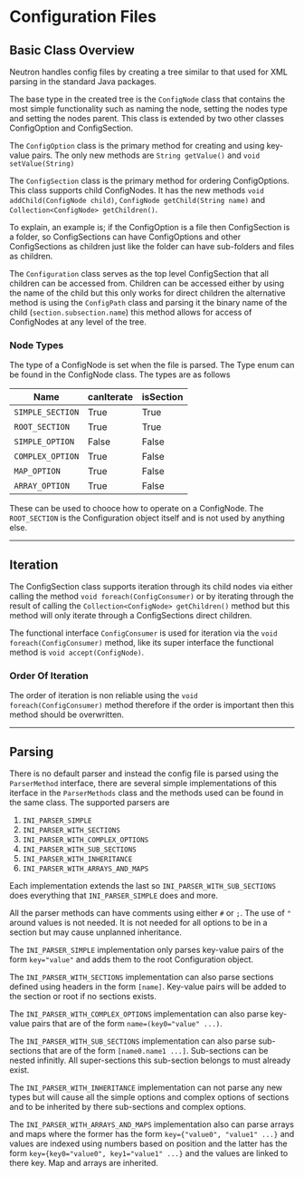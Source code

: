 # Configuration Files

## Basic Class Overview

Neutron handles config files by creating a tree similar to that used for XML parsing in the standard Java packages.

The base type in the created tree is the `ConfigNode` class that contains the most simple functionality such as naming the node, setting the nodes type and setting the nodes parent. This class is extended by two other classes ConfigOption and ConfigSection.

The `ConfigOption` class is the primary method for creating and using key-value pairs. The only new methods are `String getValue()` and `void setValue(String)`

The `ConfigSection` class is the primary method for ordering ConfigOptions. This class supports child ConfigNodes. It has the new methods `void addChild(ConfigNode child)`, `ConfigNode getChild(String name)` and `Collection<ConfigNode> getChildren()`.

To explain, an example is; if the ConfigOption is a file then ConfigSection is a folder, so ConfigSections can have ConfigOptions and other ConfigSections as children just like the folder can have sub-folders and files as children.

The `Configuration` class serves as the top level ConfigSection that all children can be accessed from. Children can be accessed either by using the name of the child but this only works for direct children the alternative method is using the `ConfigPath` class and parsing it the binary name of the child (`section.subsection.name`) this method allows for access of ConfigNodes at any level of the tree.

### Node Types

The type of a ConfigNode is set when the file is parsed. The Type enum can be found in the ConfigNode class. The types are as follows

| Name             | canIterate | isSection |
|------------------|------------|-----------|
| `SIMPLE_SECTION` | True       | True      |
| `ROOT_SECTION`   | True       | True      |
| `SIMPLE_OPTION`  | False      | False     |
| `COMPLEX_OPTION` | True       | False     |
| `MAP_OPTION`     | True       | False     |
| `ARRAY_OPTION`   | True       | False     |

These can be used to chooce how to operate on a ConfigNode. The `ROOT_SECTION` is the Configuration object itself and is not used by anything else.

---

## Iteration

The ConfigSection class supports iteration through its child nodes via either calling the method `void foreach(ConfigConsumer)` or by iterating through the result of calling the `Collection<ConfigNode> getChildren()` method but this method will only iterate through a ConfigSections direct children.

The functional interface `ConfigConsumer` is used for iteration via the `void foreach(ConfigConsumer)` method, like its super interface the functional method is `void accept(ConfigNode)`.

### Order Of Iteration

The order of iteration is non reliable using the `void foreach(ConfigConsumer)` method therefore if the order is important then this method should be overwritten.

---

## Parsing

There is no default parser and instead the config file is parsed using the `ParserMethod` interface, there are several simple implementations of this iterface in the `ParserMethods` class and the methods used can be found in the same class. The supported parsers are

1. `INI_PARSER_SIMPLE`
2. `INI_PARSER_WITH_SECTIONS`
3. `INI_PARSER_WITH_COMPLEX_OPTIONS`
4. `INI_PARSER_WITH_SUB_SECTIONS`
5. `INI_PARSER_WITH_INHERITANCE`
6. `INI_PARSER_WITH_ARRAYS_AND_MAPS`

Each implementation extends the last so `INI_PARSER_WITH_SUB_SECTIONS` does everything that `INI_PARSER_SIMPLE` does and more.

All the parser methods can have comments using either `#` or `;`. The use of `"` around values is not needed. It is not needed for all options to be in a section but may cause unplanned inheritance.

The `INI_PARSER_SIMPLE` implementation only parses key-value pairs of the form `key="value"` and adds them to the root Configuration object.

The `INI_PARSER_WITH_SECTIONS` implementation can also parse sections defined using headers in the form `[name]`. Key-value pairs will be added to the section or root if no sections exists.

The `INI_PARSER_WITH_COMPLEX_OPTIONS` implementation can also parse key-value pairs that are of the form `name=(key0="value" ...)`.

The `INI_PARSER_WITH_SUB_SECTIONS` implementation can also parse sub-sections that are of the form `[name0.name1 ...]`. Sub-sections can be nested infinitly. All super-sections this sub-section belongs to must already exist.

The `INI_PARSER_WITH_INHERITANCE` implementation can not parse any new types but will cause all the simple options and complex options of sections and to be inherited by there sub-sections and complex options.

The `INI_PARSER_WITH_ARRAYS_AND_MAPS` implementation also can parse arrays and maps where the former has the form `key={"value0", "value1" ...}` and values are indexed using numbers based on position and the latter has the form `key={key0="value0", key1="value1" ...}` and the values are linked to there key. Map and arrays are inherited.
